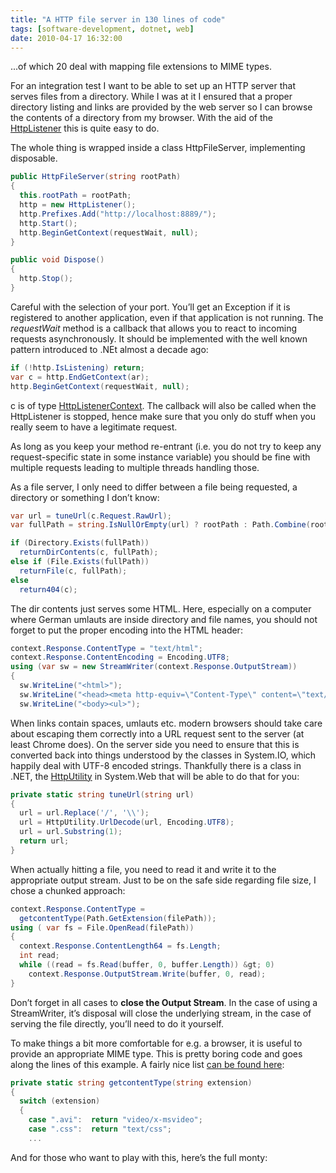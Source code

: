 ```yaml
---
title: "A HTTP file server in 130 lines of code"
tags: [software-development, dotnet, web]
date: 2010-04-17 16:32:00
---
```


...of which 20 deal with mapping file extensions to MIME types. 

For an integration test I want to be able to set up an HTTP server that serves files from a directory. While I was at it I ensured that a proper directory listing and links are provided by the web server so I can browse the contents of a directory from my browser. With the aid of the [HttpListener](http://msdn.microsoft.com/en-us/library/system.net.httplistener.aspx) this is quite easy to do.

The whole thing is wrapped inside a class HttpFileServer, implementing disposable.

```csharp
public HttpFileServer(string rootPath)
{
  this.rootPath = rootPath;
  http = new HttpListener();
  http.Prefixes.Add("http://localhost:8889/");
  http.Start();
  http.BeginGetContext(requestWait, null);
}

public void Dispose()
{
  http.Stop();
}
```

Careful with the selection of your port. You’ll get an Exception if it is registered to another application, even if that application is not running. The _requestWait_ method is a callback that allows you to react to incoming requests asynchronously. It should be implemented with the well known pattern introduced to .NEt almost a decade ago:

```csharp
if (!http.IsListening) return;
var c = http.EndGetContext(ar);
http.BeginGetContext(requestWait, null);
```

c is of type [HttpListenerContext](http://msdn.microsoft.com/en-us/library/system.net.httplistenercontext.aspx). The callback will also be called when the HttpListener is stopped, hence make sure that you only do stuff when you really seem to have a legitimate request.

As long as you keep your method re-entrant (i.e. you do not try to keep any request-specific state in some instance variable) you should be fine with multiple requests leading to multiple threads handling those.

As a file server, I only need to differ between a file being requested, a directory or something I don’t know:

```csharp
var url = tuneUrl(c.Request.RawUrl);
var fullPath = string.IsNullOrEmpty(url) ? rootPath : Path.Combine(rootPath, url);

if (Directory.Exists(fullPath))
  returnDirContents(c, fullPath);
else if (File.Exists(fullPath))
  returnFile(c, fullPath);
else 
  return404(c);
```

The dir contents just serves some HTML. Here, especially on a computer where German umlauts are inside directory and file names, you should not forget to put the proper encoding into the HTML header:

```csharp
context.Response.ContentType = "text/html";
context.Response.ContentEncoding = Encoding.UTF8;
using (var sw = new StreamWriter(context.Response.OutputStream))
{
  sw.WriteLine("<html>");
  sw.WriteLine("<head><meta http-equiv=\"Content-Type\" content=\"text/html; charset=utf-8\"></head>");
  sw.WriteLine("<body><ul>");
```

When links contain spaces, umlauts etc. modern browsers should take care about escaping them correctly into a URL request sent to the server (at least Chrome does). On the server side you need to ensure that this is converted back into things understood by the classes in System.IO, which happily deal with UTF-8 encoded strings. Thankfully there is a class in .NET, the [HttpUtility](http://msdn.microsoft.com/en-us/library/system.web.httputility.aspx) in System.Web that will be able to do that for you:

```csharp
private static string tuneUrl(string url)
{
  url = url.Replace('/', '\\');
  url = HttpUtility.UrlDecode(url, Encoding.UTF8);
  url = url.Substring(1);
  return url;
}
```

When actually hitting a file, you need to read it and write it to the appropriate output stream. Just to be on the safe side regarding file size, I chose a chunked approach:

```csharp
context.Response.ContentType = 
  getcontentType(Path.GetExtension(filePath));
using ( var fs = File.OpenRead(filePath))
{
  context.Response.ContentLength64 = fs.Length;
  int read;
  while ((read = fs.Read(buffer, 0, buffer.Length)) &gt; 0)
    context.Response.OutputStream.Write(buffer, 0, read); 
}
```

Don’t forget in all cases to **close the Output Stream**. In the case of using a StreamWriter, it’s disposal will close the underlying stream, in the case of serving the file directly, you’ll need to do it yourself.

To make things a bit more comfortable for e.g. a browser, it is useful to provide an appropriate MIME type. This is pretty boring code and goes along the lines of this example. A fairly nice list [can be found here](http://www.feedforall.com/mime-types.htm):

```csharp
private static string getcontentType(string extension)
{
  switch (extension)
  {
    case ".avi":  return "video/x-msvideo";
    case ".css":  return "text/css";
    ...
```

And for those who want to play with this, here’s the full monty:

<Gist id="369432" />
